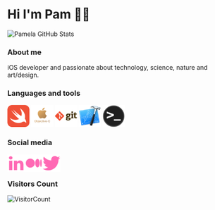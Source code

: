 
# Hi I'm Pam :woman_technologist:

![Pamela GitHub Stats](https://github-readme-stats.vercel.app/api?username=pamnovalli&show_icons=true&title_color=e072b9&icon_color=e072b9&text_color=ff69b4&bg_color=323232)

### About me

<p>iOS developer and passionate about technology, science, nature and art/design.</p>


### Languages and tools

<code><img height="50" src="https://raw.githubusercontent.com/github/explore/80688e429a7d4ef2fca1e82350fe8e3517d3494d/topics/swift/swift.png"></code>
<code><img height="50" src="https://raw.githubusercontent.com/github/explore/80688e429a7d4ef2fca1e82350fe8e3517d3494d/topics/objective-c/objective-c.png"></code>
<code><img height="50" src="https://raw.githubusercontent.com/github/explore/80688e429a7d4ef2fca1e82350fe8e3517d3494d/topics/git/git.png"></code>
<code><img height="50" src="https://raw.githubusercontent.com/github/explore/80688e429a7d4ef2fca1e82350fe8e3517d3494d/topics/xcode/xcode.png"></code>
<code><img height="50" src="https://raw.githubusercontent.com/github/explore/80688e429a7d4ef2fca1e82350fe8e3517d3494d/topics/terminal/terminal.png"></code>

### Social media

<a target="_blank" href="https://www.linkedin.com/in/pam-novalli/">
  <img align="left" alt="Linkedin" height="40px" src="Resources/linkedinColorful.png"/>
</a>

<a target="_blank" href="https://medium.com/@pamnovalli">
  <img align="left" alt="Medium" height="40px" src="Resources/mediumColorful.png"/>
</a>

<a target="_blank" href="https://twitter.com/pamnovalli">
  <img align="left" alt="Twitter" height="40px" src="Resources/twitterColorful.png"/>
</a>

</br>
</br>
 
### Visitors Count

![VisitorCount](https://profile-counter.glitch.me/{pamnovalli}/count.svg)


